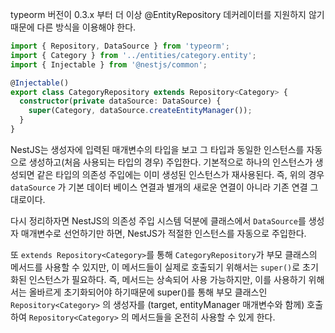 typeorm 버전이 0.3.x 부터 더 이상 @EntityRepository 데커레이터를 지원하지 않기 때문에 다른 방식을 이용해야 한다.

```ts
import { Repository, DataSource } from 'typeorm';
import { Category } from '../entities/category.entity';
import { Injectable } from '@nestjs/common';

@Injectable()
export class CategoryRepository extends Repository<Category> {
  constructor(private dataSource: DataSource) {
    super(Category, dataSource.createEntityManager());
  }
}
```

NestJS는 생성자에 입력된 매개변수의 타입을 보고 그 타입과 동일한 인스턴스를 자동으로 생성하고(처음 사용되는 타입의 경우) 주입한다. 기본적으로 하나의 인스턴스가 생성되면 같은 타입의 의존성 주입에는 이미 생성된 인스턴스가 재사용된다. 즉, 위의 경우 `dataSource` 가 기본 데이터 베이스 연결과 별개의 새로운 연결이 아니라 기존 연결 그대로이다.

다시 정리하자면 NestJS의 의존성 주입 시스템 덕분에  클래스에서 `DataSource`를 생성자 매개변수로 선언하기만 하면, NestJS가 적절한 인스턴스를 자동으로 주입한다.

또 `extends Repository<Category>`를 통해 `CategoryRepository`가 부모 클래스의 메서드를 사용할 수 있지만, 이 메서드들이 실제로 호출되기 위해서는 `super()`로 초기화된 인스턴스가 필요하다. 즉, 메서드는 상속되어 사용 가능하지만, 이를 사용하기 위해서는 올바르게 초기화되어야 하기때문에 super()를 통해 부모 클래스인 `Repository<Category>` 의 생성자를 (target, entityManager 매개변수와 함께) 호출하여 `Repository<Category>` 의 메서드들을 온전히 사용할 수 있게 한다.